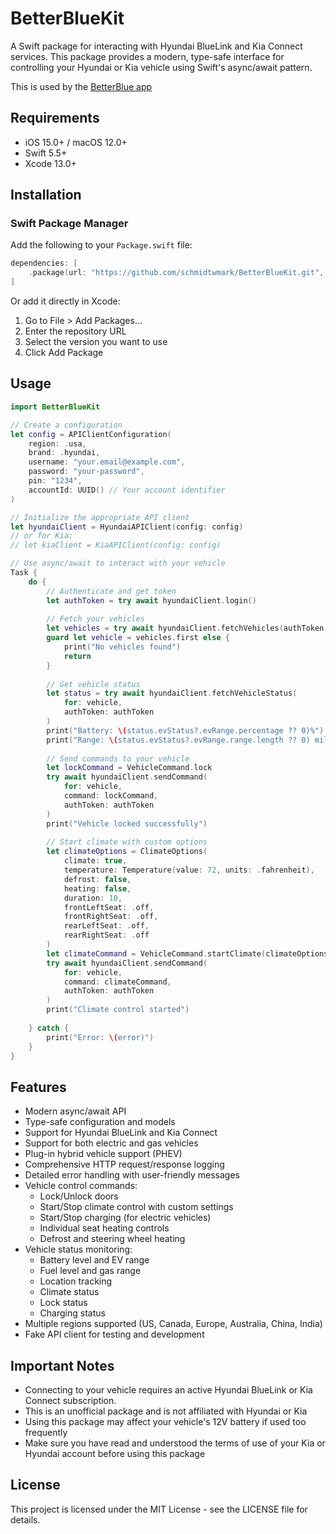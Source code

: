 # BetterBlueKit

A Swift package for interacting with Hyundai BlueLink and Kia Connect services. This package provides a modern, type-safe interface for controlling your Hyundai or Kia vehicle using Swift's async/await pattern.

This is used by the [BetterBlue app](https://github.com/schmidtwmark/BetterBlue)

## Requirements

- iOS 15.0+ / macOS 12.0+
- Swift 5.5+
- Xcode 13.0+

## Installation

### Swift Package Manager

Add the following to your `Package.swift` file:

```swift
dependencies: [
    .package(url: "https://github.com/schmidtwmark/BetterBlueKit.git", from: "1.0.0")
]
```

Or add it directly in Xcode:
1. Go to File > Add Packages...
2. Enter the repository URL
3. Select the version you want to use
4. Click Add Package

## Usage

```swift
import BetterBlueKit

// Create a configuration
let config = APIClientConfiguration(
    region: .usa,
    brand: .hyundai,
    username: "your.email@example.com",
    password: "your-password",
    pin: "1234",
    accountId: UUID() // Your account identifier
)

// Initialize the appropriate API client
let hyundaiClient = HyundaiAPIClient(config: config)
// or for Kia:
// let kiaClient = KiaAPIClient(config: config)

// Use async/await to interact with your vehicle
Task {
    do {
        // Authenticate and get token
        let authToken = try await hyundaiClient.login()
        
        // Fetch your vehicles
        let vehicles = try await hyundaiClient.fetchVehicles(authToken: authToken)
        guard let vehicle = vehicles.first else {
            print("No vehicles found")
            return
        }
        
        // Get vehicle status
        let status = try await hyundaiClient.fetchVehicleStatus(
            for: vehicle, 
            authToken: authToken
        )
        print("Battery: \(status.evStatus?.evRange.percentage ?? 0)%")
        print("Range: \(status.evStatus?.evRange.range.length ?? 0) miles")
        
        // Send commands to your vehicle
        let lockCommand = VehicleCommand.lock
        try await hyundaiClient.sendCommand(
            for: vehicle,
            command: lockCommand,
            authToken: authToken
        )
        print("Vehicle locked successfully")
        
        // Start climate with custom options
        let climateOptions = ClimateOptions(
            climate: true,
            temperature: Temperature(value: 72, units: .fahrenheit),
            defrost: false,
            heating: false,
            duration: 10,
            frontLeftSeat: .off,
            frontRightSeat: .off,
            rearLeftSeat: .off,
            rearRightSeat: .off
        )
        let climateCommand = VehicleCommand.startClimate(climateOptions)
        try await hyundaiClient.sendCommand(
            for: vehicle,
            command: climateCommand,
            authToken: authToken
        )
        print("Climate control started")
        
    } catch {
        print("Error: \(error)")
    }
}
```

## Features

- Modern async/await API
- Type-safe configuration and models
- Support for Hyundai BlueLink and Kia Connect
- Support for both electric and gas vehicles
- Plug-in hybrid vehicle support (PHEV)
- Comprehensive HTTP request/response logging
- Detailed error handling with user-friendly messages
- Vehicle control commands:
  - Lock/Unlock doors
  - Start/Stop climate control with custom settings
  - Start/Stop charging (for electric vehicles)
  - Individual seat heating controls
  - Defrost and steering wheel heating
- Vehicle status monitoring:
  - Battery level and EV range
  - Fuel level and gas range
  - Location tracking
  - Climate status
  - Lock status
  - Charging status
- Multiple regions supported (US, Canada, Europe, Australia, China, India)
- Fake API client for testing and development

## Important Notes

- Connecting to your vehicle requires an active Hyundai BlueLink or Kia Connect subscription.
- This is an unofficial package and is not affiliated with Hyundai or Kia
- Using this package may affect your vehicle's 12V battery if used too frequently
- Make sure you have read and understood the terms of use of your Kia or Hyundai account before using this package

## License

This project is licensed under the MIT License - see the LICENSE file for details. 
